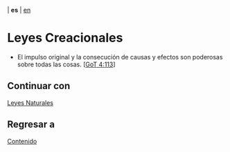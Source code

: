 | **es** | [en](../english/creational-laws.md)

# Leyes Creacionales

- El impulso original y la consecución de causas y efectos son poderosas sobre todas las cosas. [[GoT 4:113](./referencias.md/#GoT)]


## Continuar con

[Leyes Naturales](./leyes-naturales.md)


## Regresar a

[Contenido](./contenido.md)
